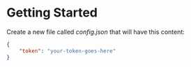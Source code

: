 # Getting Started

Create a new file called _config.json_ that will have this content:

```json
{
	"token": "your-token-goes-here"
}
```